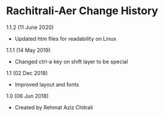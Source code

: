 Rachitrali-Aer Change History
=============================

1.1.2 (11 June 2020) 
* Updated htm files for readability on Linux

1.1.1 (14 May 2019) 
* Changed ctrl-a key on shift layer to be special

1.1 (02 Dec 2018) 
* Improved layout and fonts

1.0 (06 Jun 2018) 
* Created by Rehmat Aziz Chitrali
